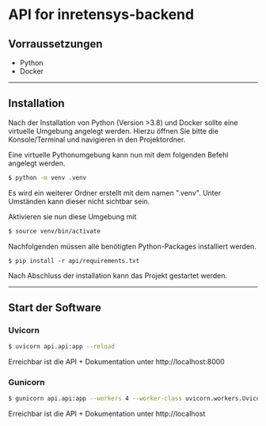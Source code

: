 # API for inretensys-backend

## Vorraussetzungen
- Python
- Docker
---
## Installation
Nach der Installation von Python (Version >3.8) und Docker sollte eine virtuelle Umgebung angelegt werden. Hierzu öffnen Sie bitte die Konsole/Terminal und navigieren in den Projektordner.

Eine virtuelle Pythonumgebung kann nun mit dem folgenden Befehl angelegt werden.

```bash
$ python -m venv .venv
```

Es wird ein weiterer Ordner erstellt mit dem namen ".venv". Unter Umständen kann dieser nicht sichtbar sein.

Aktivieren sie nun diese Umgebung mit
```bash
$ source venv/bin/activate
```

Nachfolgenden müssen alle benötigten Python-Packages installiert werden.

```
$ pip install -r api/requirements.txt
```

Nach Abschluss der installation kann das Projekt gestartet werden.

---
## Start der Software

### Uvicorn
```bash
$ uvicorn api.api:app --reload
```

Erreichbar ist die API + Dokumentation unter http://localhost:8000

### Gunicorn
```bash
$ gunicorn api.api:app --workers 4 --worker-class uvicorn.workers.UvicornWorker --bind 0.0.0.0:80
```

Erreichbar ist die API + Dokumentation unter http://localhost
